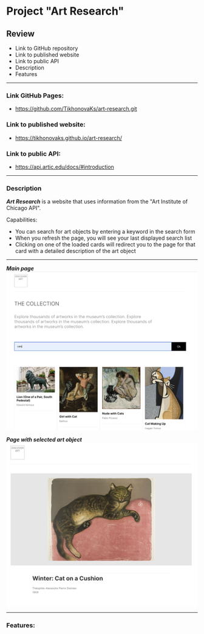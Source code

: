 # Project "Art Research"

## Review
* Link to GitHub repository
* Link to published website
* Link to public API
* Description
* Features

---

### Link GitHub Pages:
* https://github.com/TikhonovaKs/art-research.git

### Link to published website:
* https://tikhonovaks.github.io/art-research/

### Link to public API:
* https://api.artic.edu/docs/#introduction

---

### Description
***Art Research*** is a website that uses information from the "Art Institute of Chicago API".

Capabilities:
* You can search for art objects by entering a keyword in the search form
* When you refresh the page, you will see your last displayed search list
* Clicking on one of the loaded cards will redirect you to the page for that card with a detailed description of the art object

---

***Main page***
![open popup to add a new place](./src/images/photo-readme-1.png)

***Page with selected art object***
![open popup to add a new place](./src/images/photo-readme-2.png)

---

### Features:
